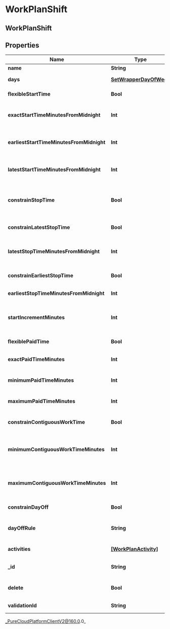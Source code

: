 # WorkPlanShift

## WorkPlanShift

## Properties

|Name | Type | Description | Notes|
|------------ | ------------- | ------------- | -------------|
| **name** | **String** | Name of the shift | |
| **days** | [**SetWrapperDayOfWeek**](SetWrapperDayOfWeek) | Days of the week applicable for this shift | [optional] |
| **flexibleStartTime** | **Bool** | Whether the start time of the shift is flexible | [optional] |
| **exactStartTimeMinutesFromMidnight** | **Int** | Exact start time of the shift defined as offset minutes from midnight. Used if flexibleStartTime &#x3D;&#x3D; false | [optional] |
| **earliestStartTimeMinutesFromMidnight** | **Int** | Earliest start time of the shift defined as offset minutes from midnight. Used if flexibleStartTime &#x3D;&#x3D; true | [optional] |
| **latestStartTimeMinutesFromMidnight** | **Int** | Latest start time of the shift defined as offset minutes from midnight. Used if flexibleStartTime &#x3D;&#x3D; true | [optional] |
| **constrainStopTime** | **Bool** | Whether the latest stop time constraint for the shift is enabled.  Deprecated, use constrainLatestStopTime instead | [optional] |
| **constrainLatestStopTime** | **Bool** | Whether the latest stop time constraint for the shift is enabled | [optional] |
| **latestStopTimeMinutesFromMidnight** | **Int** | Latest stop time of the shift defined as offset minutes from midnight. Used if constrainStopTime &#x3D;&#x3D; true | [optional] |
| **constrainEarliestStopTime** | **Bool** | Whether the earliest stop time constraint for the shift is enabled | [optional] |
| **earliestStopTimeMinutesFromMidnight** | **Int** | This is the earliest time a shift can end | [optional] |
| **startIncrementMinutes** | **Int** | Increment in offset minutes that would contribute to different possible start times for the shift. Used if flexibleStartTime &#x3D;&#x3D; true | [optional] |
| **flexiblePaidTime** | **Bool** | Whether the paid time setting for the shift is flexible | [optional] |
| **exactPaidTimeMinutes** | **Int** | Exact paid time in minutes configured for the shift. Used if flexiblePaidTime &#x3D;&#x3D; false | [optional] |
| **minimumPaidTimeMinutes** | **Int** | Minimum paid time in minutes configured for the shift. Used if flexiblePaidTime &#x3D;&#x3D; true | [optional] |
| **maximumPaidTimeMinutes** | **Int** | Maximum paid time in minutes configured for the shift. Used if flexiblePaidTime &#x3D;&#x3D; true | [optional] |
| **constrainContiguousWorkTime** | **Bool** | Whether the contiguous time constraint for the shift is enabled | [optional] |
| **minimumContiguousWorkTimeMinutes** | **Int** | Minimum contiguous time in minutes configured for the shift. Used if constrainContiguousWorkTime &#x3D;&#x3D; true | [optional] |
| **maximumContiguousWorkTimeMinutes** | **Int** | Maximum contiguous time in minutes configured for the shift. Used if constrainContiguousWorkTime &#x3D;&#x3D; true | [optional] |
| **constrainDayOff** | **Bool** | Whether day off rule is enabled | [optional] |
| **dayOffRule** | **String** | The day off rule for agents to have next day off or previous day off. used if constrainDayOff &#x3D; true | [optional] |
| **activities** | [**[WorkPlanActivity]**](WorkPlanActivity) | Activities configured for this shift | [optional] |
| **_id** | **String** | ID of the shift. This is required only for the case of updating an existing shift | [optional] |
| **delete** | **Bool** | If marked true for updating an existing shift, the shift will be permanently deleted | [optional] |
| **validationId** | **String** | ID of shift in the context of work plan validation | [optional] |



_PureCloudPlatformClientV2@160.0.0_
